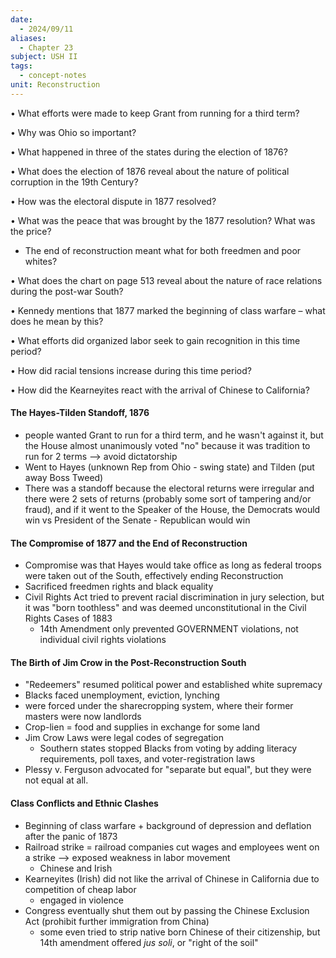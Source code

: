 ```yaml
---
date:
  - 2024/09/11
aliases:
  - Chapter 23
subject: USH II
tags:
  - concept-notes
unit: Reconstruction
---
```

• What efforts were made to keep Grant from running for a third term?


• Why was Ohio so important?


• What happened in three of the states during the election of 1876?


• What does the election of 1876 reveal about the nature of political corruption in the 19th Century?


• How was the electoral dispute in 1877 resolved?


• What was the peace that was brought by the 1877 resolution? What was the price?

* The end of reconstruction meant what for both freedmen and poor whites?


• What does the chart on page 513 reveal about the nature of race relations during the post-war
South?

• Kennedy mentions that 1877 marked the beginning of class warfare – what does he mean by this?

• What efforts did organized labor seek to gain recognition in this time period?

• How did racial tensions increase during this time period?

• How did the Kearneyites react with the arrival of Chinese to California?

#### The Hayes-Tilden Standoff, 1876
* people wanted Grant to run for a third term, and he wasn't against it, but the House almost unanimously voted "no" because it was tradition to run for 2 terms --> avoid dictatorship
* Went to Hayes (unknown Rep from Ohio - swing state) and Tilden (put away Boss Tweed)
* There was a standoff because the electoral returns were irregular and there were 2 sets of returns (probably some sort of tampering and/or fraud), and if it went to the Speaker of the House, the Democrats would win vs President of the Senate - Republican would win

#### The Compromise of 1877 and the End of Reconstruction
* Compromise was that Hayes would take office as long as federal troops were taken out of the South, effectively ending Reconstruction
* Sacrificed freedmen rights and black equality
* Civil Rights Act tried to prevent racial discrimination in jury selection, but it was "born toothless" and was deemed unconstitutional in the Civil Rights Cases of 1883
	* 14th Amendment only prevented GOVERNMENT violations, not individual civil rights violations

#### The Birth of Jim Crow in the Post-Reconstruction South
* "Redeemers" resumed political power and established white supremacy
* Blacks faced unemployment, eviction, lynching
* were forced under the sharecropping system, where their former masters were now landlords
* Crop-lien = food and supplies in exchange for some land
* Jim Crow Laws were legal codes of segregation
	* Southern states stopped Blacks from voting by adding literacy requirements, poll taxes, and voter-registration laws
* Plessy v. Ferguson advocated for "separate but equal", but they were not equal at all.

#### Class Conflicts and Ethnic Clashes
* Beginning of class warfare + background of depression and deflation after the panic of 1873
* Railroad strike = railroad companies cut wages and employees went on a strike --> exposed weakness in labor movement
	* Chinese and Irish
* Kearneyites (Irish) did not like the arrival of Chinese in California due to competition of cheap labor
	* engaged in violence
* Congress eventually shut them out by passing the Chinese Exclusion Act (prohibit further immigration from China)
	* some even tried to strip native born Chinese of their citizenship, but 14th amendment offered *jus soli*, or "right of the soil"



